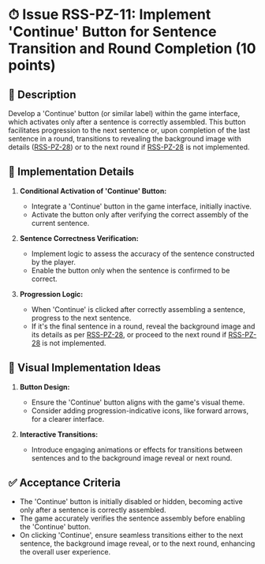 # ⏱ Issue RSS-PZ-11: Implement 'Continue' Button for Sentence Transition and Round Completion (10 points)

## 📝 Description

Develop a 'Continue' button (or similar label) within the game interface, which activates only after a sentence is correctly assembled. This button facilitates progression to the next sentence or, upon completion of the last sentence in a round, transitions to revealing the background image with details ([RSS-PZ-28](./RSS-PZ-28.md)) or to the next round if [RSS-PZ-28](./RSS-PZ-28.md) is not implemented.

## 🔨 Implementation Details

1. **Conditional Activation of 'Continue' Button:**
   - Integrate a 'Continue' button in the game interface, initially inactive.
   - Activate the button only after verifying the correct assembly of the current sentence.

2. **Sentence Correctness Verification:**
   - Implement logic to assess the accuracy of the sentence constructed by the player.
   - Enable the button only when the sentence is confirmed to be correct.

3. **Progression Logic:**
   - When 'Continue' is clicked after correctly assembling a sentence, progress to the next sentence.
   - If it's the final sentence in a round, reveal the background image and its details as per [RSS-PZ-28](./RSS-PZ-28.md), or proceed to the next round if [RSS-PZ-28](./RSS-PZ-28.md) is not implemented.

## 🎨 Visual Implementation Ideas

1. **Button Design:**
   - Ensure the 'Continue' button aligns with the game's visual theme.
   - Consider adding progression-indicative icons, like forward arrows, for a clearer interface.

2. **Interactive Transitions:**
   - Introduce engaging animations or effects for transitions between sentences and to the background image reveal or next round.

## ✅ Acceptance Criteria

- The 'Continue' button is initially disabled or hidden, becoming active only after a sentence is correctly assembled.
- The game accurately verifies the sentence assembly before enabling the 'Continue' button.
- On clicking 'Continue', ensure seamless transitions either to the next sentence, the background image reveal, or to the next round, enhancing the overall user experience.
